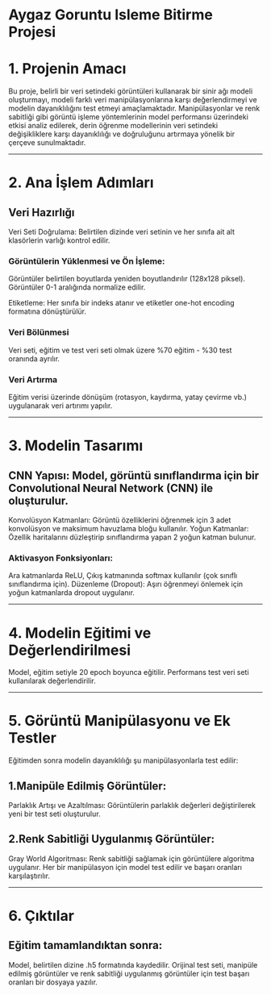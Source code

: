 # Aygaz Goruntu Isleme Bitirme Projesi

# 1. Projenin Amacı
Bu proje, belirli bir veri setindeki görüntüleri kullanarak bir sinir ağı modeli oluşturmayı, modeli farklı veri manipülasyonlarına karşı değerlendirmeyi ve modelin dayanıklılığını test etmeyi amaçlamaktadır. Manipülasyonlar ve renk sabitliği gibi görüntü işleme yöntemlerinin model performansı üzerindeki etkisi analiz edilerek, derin öğrenme modellerinin veri setindeki değişikliklere karşı dayanıklılığı ve doğruluğunu artırmaya yönelik bir çerçeve sunulmaktadır.

---

# 2. Ana İşlem Adımları
## Veri Hazırlığı
Veri Seti Doğrulama: Belirtilen dizinde veri setinin ve her sınıfa ait alt klasörlerin varlığı kontrol edilir.
### Görüntülerin Yüklenmesi ve Ön İşleme:
Görüntüler belirtilen boyutlarda yeniden boyutlandırılır (128x128 piksel).
Görüntüler 0-1 aralığında normalize edilir.

Etiketleme: Her sınıfa bir indeks atanır ve etiketler one-hot encoding formatına dönüştürülür.
### Veri Bölünmesi
Veri seti, eğitim ve test veri seti olmak üzere %70 eğitim - %30 test oranında ayrılır.
### Veri Artırma
Eğitim verisi üzerinde dönüşüm (rotasyon, kaydırma, yatay çevirme vb.) uygulanarak veri artırımı yapılır.

---

# 3. Modelin Tasarımı
## CNN Yapısı: Model, görüntü sınıflandırma için bir Convolutional Neural Network (CNN) ile oluşturulur.
Konvolüsyon Katmanları: Görüntü özelliklerini öğrenmek için 3 adet konvolüsyon ve maksimum havuzlama bloğu kullanılır.
Yoğun Katmanlar: Özellik haritalarını düzleştirip sınıflandırma yapan 2 yoğun katman bulunur.
### Aktivasyon Fonksiyonları:
Ara katmanlarda ReLU,
Çıkış katmanında softmax kullanılır (çok sınıflı sınıflandırma için).
Düzenleme (Dropout): Aşırı öğrenmeyi önlemek için yoğun katmanlarda dropout uygulanır.

---

# 4. Modelin Eğitimi ve Değerlendirilmesi
Model, eğitim setiyle 20 epoch boyunca eğitilir.
Performans test veri seti kullanılarak değerlendirilir.

---

# 5. Görüntü Manipülasyonu ve Ek Testler
Eğitimden sonra modelin dayanıklılığı şu manipülasyonlarla test edilir:
## 1.Manipüle Edilmiş Görüntüler:
Parlaklık Artışı ve Azaltılması: Görüntülerin parlaklık değerleri değiştirilerek yeni bir test seti oluşturulur.
## 2.Renk Sabitliği Uygulanmış Görüntüler:
Gray World Algoritması: Renk sabitliği sağlamak için görüntülere algoritma uygulanır.
Her bir manipülasyon için model test edilir ve başarı oranları karşılaştırılır.

---

# 6. Çıktılar
## Eğitim tamamlandıktan sonra:
Model, belirtilen dizine .h5 formatında kaydedilir.
Orijinal test seti, manipüle edilmiş görüntüler ve renk sabitliği uygulanmış görüntüler için test başarı oranları bir dosyaya yazılır.
